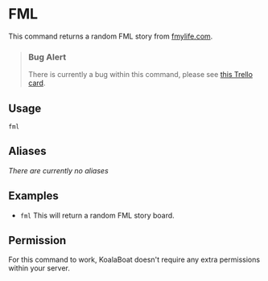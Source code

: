 # FML
This command returns a random FML story from [fmylife.com](http://www.fmylife.com).

>### Bug Alert
>There is currently a bug within this command, please see [this Trello card](https://trello.com/c/h1KrAAwQ).

## Usage
`fml`

## Aliases
*There are currently no aliases*

## Examples
- `fml` This will return a random FML story board.

## Permission
For this command to work, KoalaBoat doesn't require any extra permissions within your server.